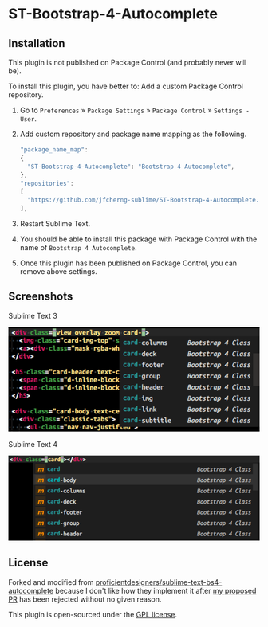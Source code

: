 # ST-Bootstrap-4-Autocomplete

## Installation

This plugin is not published on Package Control (and probably never will be).

To install this plugin, you have better to: Add a custom Package Control repository.

1. Go to `Preferences` » `Package Settings` » `Package Control` » `Settings - User`.
1. Add custom repository and package name mapping as the following.

   ```javascript
   "package_name_map":
   {
     "ST-Bootstrap-4-Autocomplete": "Bootstrap 4 Autocomplete",
   },
   "repositories":
   [
     "https://github.com/jfcherng-sublime/ST-Bootstrap-4-Autocomplete.git",
   ],
   ```

1. Restart Sublime Text.
1. You should be able to install this package with Package Control with the name of `Bootstrap 4 Autocomplete`.
1. Once this plugin has been published on Package Control, you can remove above settings.

## Screenshots

Sublime Text 3

![screenshot-st3](docs/screenshot-st3.png)

Sublime Text 4

![screenshot-st4](docs/screenshot-st4.png)

## License

Forked and modified from [proficientdesigners/sublime-text-bs4-autocomplete](https://github.com/proficientdesigners/sublime-text-bs4-autocomplete)
because I don't like how they implement it after [my proposed PR](https://github.com/proficientdesigners/sublime-text-bs4-autocomplete/pull/3) has been rejected without no given reason.

This plugin is open-sourced under the [GPL license](https://www.gnu.org/licenses/gpl-3.0.en.html).
